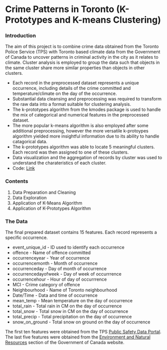 # Crime Patterns in Toronto (K-Prototypes and K-means Clustering)

### Introduction
The aim of this project is to combine crime data obtained from the Toronto Police Service (TPS) with Toronto based climate data from the Government of Canada to uncover patterns in criminal activity in the city as it relates to climate. Cluster analysis is employed to group the data such that objects in the same cluster share more similar properties than objects in other clusters.

- Each record in the preprocessed dataset represents a unique occurrence, including details of the crime committed and temperature/climate on the day of the occurrence.
- Substantial data cleansing and preprocessing was required to transform the raw data into a format suitable for clustering analysis.
- The k-prototypes algorithm from the kmodes package is used to handle the mix of categorical and numerical features in the preprocessed dataset. 
- The more popular k-means algorithm is also employed after some additional preprocessing, however the more versatile k-protoypes algorithm yielded more insightful information due to its ability to handle catagorical data.
- The k-prototypes algorithm was able to locate 5 meaningful clusters. Each record was then assigned to one of these clusters.
- Data visualization and the aggregation of records by cluster was used to understand the charateristics of each cluster. 
- Code: [Link](https://github.com/calvinchoi21/toronto-crime-clustering/blob/master/Toronto_Crime.ipynb)

### Contents

<ol>
  <li>Data Preparation and Cleaning</li>
  <li>Data Exploration</li>
  <li>Application of K-Means Algorithm</li>
  <li>Application of K-Prototypes Algorithm</li>
</ol> 

### The Data
The final prepared dataset contains 15 features. Each record represents a specific occurrence. 

<ul>
  <li>event_unique_id - ID used to identify each occurrence</li>
  <li>offence - Name of offence committed</li>
  <li>occurrenceyear - Year of occurrence</li>
  <li>occurrencemonth - Month of occurrence</li>
  <li>occurrenceday - Day of month of occurrence</li>
  <li>occurrencedayofweek - Day of week of occurrrence</li>
  <li>occurrencehour - Hour of day of occurrrence</li>  
  <li>MCI - Crime category of offence</li>
  <li>Neighbourhood - Name of Toronto neighbourhood</li>
  <li>Date/Time - Data and time of occurrence</li>
  <li>mean_temp - Mean temperature on the day of occurrence</li>
  <li>total_rain - Total rain in CM on the day of occurrence</li>
  <li>total_snow - Total snow in CM on the day of occurrence</li>
  <li>total_precip - Total precipitation on the day of occurrence</li>
  <li>snow_on_ground - Total snow on ground on the day of occurrence</li>
</ul>  

The first ten features were obtained from the TPS <a href="http://data.torontopolice.on.ca/pages/catalogue">Public Safety Data Portal</a>. The last five features were obtained from the <a href="https://climate.weather.gc.ca/historical_data/search_historic_data_e.html#">Environment and Natural Resources</a> section of the Government of Canada website. 
